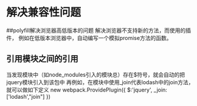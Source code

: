 # 解决兼容性问题
##polyfill解决浏览器高低版本的问题
解决浏览器不支持新的方法，而使用的插件，
例如在低版本浏览器中，自动编写一个模拟promise方法的函数。
## 引用模块之间的引用
当发现模块中（如node_modules引入的模块总）存在$符号，就会自动的把jquery模块引入到该包中
再例如，在模块中使用_join代表lodash中的join方法，就可以做如下定义
new webpack.ProvidePlugin({
    $:'jquery',
    _join:['lodash',"join"]
})